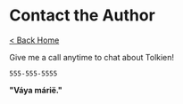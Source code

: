 # Contact the Author

[< Back Home](/example)

Give me a call anytime to chat about Tolkien!

`555-555-5555`

**"Váya márië."**
